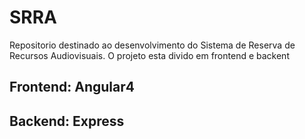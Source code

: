 # SRRA

Repositorio destinado ao desenvolvimento do Sistema de Reserva de Recursos Audiovisuais.
O projeto esta divido em frontend e backent

## Frontend: Angular4

## Backend: Express
